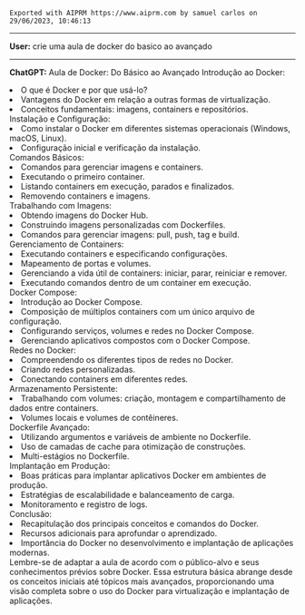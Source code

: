 
```
Exported with AIPRM https://www.aiprm.com by samuel carlos on 29/06/2023, 10:46:13
```

---


**User:**
crie uma aula de docker do basico ao avançado

---

**ChatGPT:**
Aula de Docker: Do Básico ao Avançado
Introdução ao Docker:
<li>O que é Docker e por que usá-lo?</li><li>Vantagens do Docker em relação a outras formas de virtualização.</li><li>Conceitos fundamentais: imagens, containers e repositórios.</li>
Instalação e Configuração:
<li>Como instalar o Docker em diferentes sistemas operacionais (Windows, macOS, Linux).</li><li>Configuração inicial e verificação da instalação.</li>
Comandos Básicos:
<li>Comandos para gerenciar imagens e containers.</li><li>Executando o primeiro container.</li><li>Listando containers em execução, parados e finalizados.</li><li>Removendo containers e imagens.</li>
Trabalhando com Imagens:
<li>Obtendo imagens do Docker Hub.</li><li>Construindo imagens personalizadas com Dockerfiles.</li><li>Comandos para gerenciar imagens: pull, push, tag e build.</li>
Gerenciamento de Containers:
<li>Executando containers e especificando configurações.</li><li>Mapeamento de portas e volumes.</li><li>Gerenciando a vida útil de containers: iniciar, parar, reiniciar e remover.</li><li>Executando comandos dentro de um container em execução.</li>
Docker Compose:
<li>Introdução ao Docker Compose.</li><li>Composição de múltiplos containers com um único arquivo de configuração.</li><li>Configurando serviços, volumes e redes no Docker Compose.</li><li>Gerenciando aplicativos compostos com o Docker Compose.</li>
Redes no Docker:
<li>Compreendendo os diferentes tipos de redes no Docker.</li><li>Criando redes personalizadas.</li><li>Conectando containers em diferentes redes.</li>
Armazenamento Persistente:
<li>Trabalhando com volumes: criação, montagem e compartilhamento de dados entre containers.</li><li>Volumes locais e volumes de contêineres.</li>
Dockerfile Avançado:
<li>Utilizando argumentos e variáveis de ambiente no Dockerfile.</li><li>Uso de camadas de cache para otimização de construções.</li><li>Multi-estágios no Dockerfile.</li>
Implantação em Produção:
<li>Boas práticas para implantar aplicativos Docker em ambientes de produção.</li><li>Estratégias de escalabilidade e balanceamento de carga.</li><li>Monitoramento e registro de logs.</li>
Conclusão:
<li>Recapitulação dos principais conceitos e comandos do Docker.</li><li>Recursos adicionais para aprofundar o aprendizado.</li><li>Importância do Docker no desenvolvimento e implantação de aplicações modernas.</li>
Lembre-se de adaptar a aula de acordo com o público-alvo e seus conhecimentos prévios sobre Docker. Essa estrutura básica abrange desde os conceitos iniciais até tópicos mais avançados, proporcionando uma visão completa sobre o uso do Docker para virtualização e implantação de aplicações.